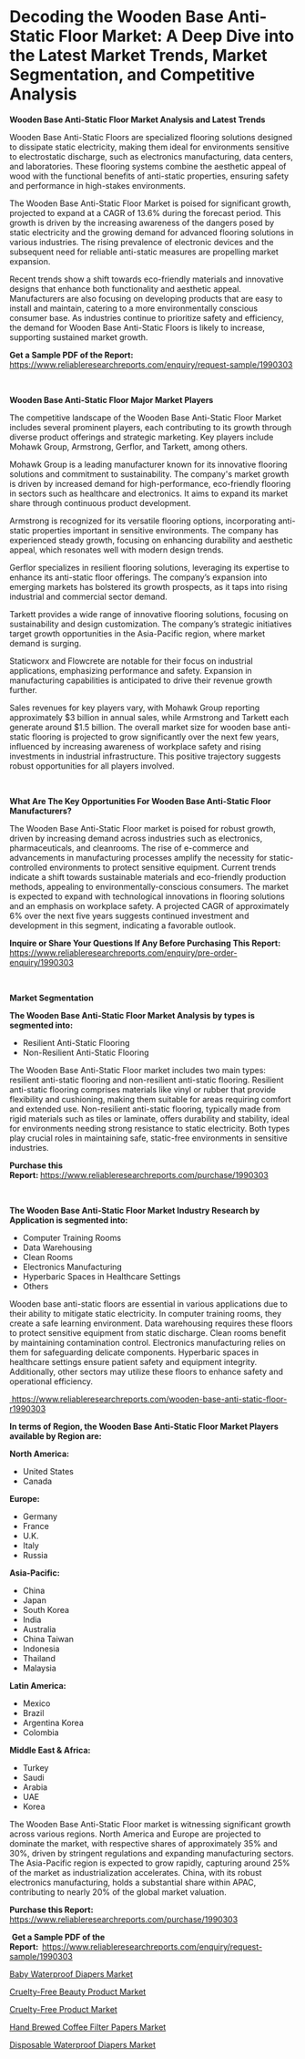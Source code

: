<p><h1>Decoding the Wooden Base Anti-Static Floor Market: A Deep Dive into the Latest Market Trends, Market Segmentation, and Competitive Analysis</h1></p><p><strong>Wooden Base Anti-Static Floor Market Analysis and Latest Trends</strong></p>
<p><p>Wooden Base Anti-Static Floors are specialized flooring solutions designed to dissipate static electricity, making them ideal for environments sensitive to electrostatic discharge, such as electronics manufacturing, data centers, and laboratories. These flooring systems combine the aesthetic appeal of wood with the functional benefits of anti-static properties, ensuring safety and performance in high-stakes environments.</p><p>The Wooden Base Anti-Static Floor Market is poised for significant growth, projected to expand at a CAGR of 13.6% during the forecast period. This growth is driven by the increasing awareness of the dangers posed by static electricity and the growing demand for advanced flooring solutions in various industries. The rising prevalence of electronic devices and the subsequent need for reliable anti-static measures are propelling market expansion. </p><p>Recent trends show a shift towards eco-friendly materials and innovative designs that enhance both functionality and aesthetic appeal. Manufacturers are also focusing on developing products that are easy to install and maintain, catering to a more environmentally conscious consumer base. As industries continue to prioritize safety and efficiency, the demand for Wooden Base Anti-Static Floors is likely to increase, supporting sustained market growth.</p></p>
<p><strong>Get a Sample PDF of the Report:&nbsp;</strong> <a href="https://www.reliableresearchreports.com/enquiry/request-sample/1990303?utm_campaign=10&utm_medium=2&utm_source=Github&utm_content=ia&utm_term=10022025&utm_id=wooden-base-anti-static-floor">https://www.reliableresearchreports.com/enquiry/request-sample/1990303</a></p>
<p>&nbsp;</p>
<p><strong>Wooden Base Anti-Static Floor Major Market Players</strong></p>
<p><p>The competitive landscape of the Wooden Base Anti-Static Floor Market includes several prominent players, each contributing to its growth through diverse product offerings and strategic marketing. Key players include Mohawk Group, Armstrong, Gerflor, and Tarkett, among others.</p><p>Mohawk Group is a leading manufacturer known for its innovative flooring solutions and commitment to sustainability. The company's market growth is driven by increased demand for high-performance, eco-friendly flooring in sectors such as healthcare and electronics. It aims to expand its market share through continuous product development.</p><p>Armstrong is recognized for its versatile flooring options, incorporating anti-static properties important in sensitive environments. The company has experienced steady growth, focusing on enhancing durability and aesthetic appeal, which resonates well with modern design trends.</p><p>Gerflor specializes in resilient flooring solutions, leveraging its expertise to enhance its anti-static floor offerings. The company’s expansion into emerging markets has bolstered its growth prospects, as it taps into rising industrial and commercial sector demand.</p><p>Tarkett provides a wide range of innovative flooring solutions, focusing on sustainability and design customization. The company’s strategic initiatives target growth opportunities in the Asia-Pacific region, where market demand is surging.</p><p>Staticworx and Flowcrete are notable for their focus on industrial applications, emphasizing performance and safety. Expansion in manufacturing capabilities is anticipated to drive their revenue growth further.</p><p>Sales revenues for key players vary, with Mohawk Group reporting approximately $3 billion in annual sales, while Armstrong and Tarkett each generate around $1.5 billion. The overall market size for wooden base anti-static flooring is projected to grow significantly over the next few years, influenced by increasing awareness of workplace safety and rising investments in industrial infrastructure. This positive trajectory suggests robust opportunities for all players involved.</p></p>
<p>&nbsp;</p>
<p><strong>What Are The Key Opportunities For Wooden Base Anti-Static Floor Manufacturers?</strong></p>
<p><p>The Wooden Base Anti-Static Floor market is poised for robust growth, driven by increasing demand across industries such as electronics, pharmaceuticals, and cleanrooms. The rise of e-commerce and advancements in manufacturing processes amplify the necessity for static-controlled environments to protect sensitive equipment. Current trends indicate a shift towards sustainable materials and eco-friendly production methods, appealing to environmentally-conscious consumers. The market is expected to expand with technological innovations in flooring solutions and an emphasis on workplace safety. A projected CAGR of approximately 6% over the next five years suggests continued investment and development in this segment, indicating a favorable outlook.</p></p>
<p><strong>Inquire or Share Your Questions If Any Before Purchasing This Report:</strong> <a href="https://www.reliableresearchreports.com/enquiry/pre-order-enquiry/1990303?utm_campaign=10&utm_medium=2&utm_source=Github&utm_content=ia&utm_term=10022025&utm_id=wooden-base-anti-static-floor">https://www.reliableresearchreports.com/enquiry/pre-order-enquiry/1990303</a></p>
<p>&nbsp;</p>
<p><strong>Market Segmentation</strong></p>
<p><strong>The Wooden Base Anti-Static Floor Market Analysis by types is segmented into:</strong></p>
<p><ul><li>Resilient Anti-Static Flooring</li><li>Non-Resilient Anti-Static Flooring</li></ul></p>
<p><p>The Wooden Base Anti-Static Floor market includes two main types: resilient anti-static flooring and non-resilient anti-static flooring. Resilient anti-static flooring comprises materials like vinyl or rubber that provide flexibility and cushioning, making them suitable for areas requiring comfort and extended use. Non-resilient anti-static flooring, typically made from rigid materials such as tiles or laminate, offers durability and stability, ideal for environments needing strong resistance to static electricity. Both types play crucial roles in maintaining safe, static-free environments in sensitive industries.</p></p>
<p><strong>Purchase this Report:&nbsp;</strong><a href="https://www.reliableresearchreports.com/purchase/1990303?utm_campaign=10&utm_medium=2&utm_source=Github&utm_content=ia&utm_term=10022025&utm_id=wooden-base-anti-static-floor">https://www.reliableresearchreports.com/purchase/1990303</a></p>
<p>&nbsp;</p>
<p><strong>The Wooden Base Anti-Static Floor Market Industry Research by Application is segmented into:</strong></p>
<p><ul><li>Computer Training Rooms</li><li>Data Warehousing</li><li>Clean Rooms</li><li>Electronics Manufacturing</li><li>Hyperbaric Spaces in Healthcare Settings</li><li>Others</li></ul></p>
<p><p>Wooden base anti-static floors are essential in various applications due to their ability to mitigate static electricity. In computer training rooms, they create a safe learning environment. Data warehousing requires these floors to protect sensitive equipment from static discharge. Clean rooms benefit by maintaining contamination control. Electronics manufacturing relies on them for safeguarding delicate components. Hyperbaric spaces in healthcare settings ensure patient safety and equipment integrity. Additionally, other sectors may utilize these floors to enhance safety and operational efficiency.</p></p>
<p><a href="https://www.reliableresearchreports.com/wooden-base-anti-static-floor-r1990303?utm_campaign=10&utm_medium=2&utm_source=Github&utm_content=ia&utm_term=10022025&utm_id=wooden-base-anti-static-floor">&nbsp;https://www.reliableresearchreports.com/wooden-base-anti-static-floor-r1990303</a></p>
<p><strong>In terms of Region, the Wooden Base Anti-Static Floor Market Players available by Region are:</strong></p>
<p>
    <p> <strong> North America: </strong>
        <ul>
            <li>United States</li>
            <li>Canada</li>
        </ul>
        </p> 
    <p> <strong> Europe: </strong>
        <ul>
            <li>Germany</li>
            <li>France</li>
            <li>U.K.</li>
            <li>Italy</li>
            <li>Russia</li>
        </ul>
        </p> 
    <p> <strong> Asia-Pacific: </strong>
        <ul>
            <li>China</li>
            <li>Japan</li>
            <li>South Korea</li>
            <li>India</li>
            <li>Australia</li>
            <li>China Taiwan</li>
            <li>Indonesia</li>
            <li>Thailand</li>
            <li>Malaysia</li>
        </ul>
        </p> 
    <p> <strong> Latin America: </strong>
        <ul>
            <li>Mexico</li>
            <li>Brazil</li>
            <li>Argentina Korea</li>
            <li>Colombia</li>
        </ul>
        </p> 
    <p> <strong> Middle East & Africa: </strong>
        <ul>
            <li>Turkey</li>
            <li>Saudi</li>
            <li>Arabia</li>
            <li>UAE</li>
            <li>Korea</li>
        </ul>
    </p>
    </p>
<p><p>The Wooden Base Anti-Static Floor market is witnessing significant growth across various regions. North America and Europe are projected to dominate the market, with respective shares of approximately 35% and 30%, driven by stringent regulations and expanding manufacturing sectors. The Asia-Pacific region is expected to grow rapidly, capturing around 25% of the market as industrialization accelerates. China, with its robust electronics manufacturing, holds a substantial share within APAC, contributing to nearly 20% of the global market valuation.</p></p>
<p><strong>Purchase this Report: </strong><a href="https://www.reliableresearchreports.com/purchase/1990303?utm_campaign=10&utm_medium=2&utm_source=Github&utm_content=ia&utm_term=10022025&utm_id=wooden-base-anti-static-floor">https://www.reliableresearchreports.com/purchase/1990303</a></p>
<p>&nbsp;<strong>Get a Sample PDF of the Report:&nbsp;&nbsp;</strong><a href="https://www.reliableresearchreports.com/enquiry/request-sample/1990303?utm_campaign=10&utm_medium=2&utm_source=Github&utm_content=ia&utm_term=10022025&utm_id=wooden-base-anti-static-floor">https://www.reliableresearchreports.com/enquiry/request-sample/1990303</a></p>
<p><strong></strong></p>
<p><p><a href="https://github.com/buqjavesora/Market-Research-Report-List-1/blob/main/baby-waterproof-diapers-market.md?utm_campaign=10&utm_medium=2&utm_source=Github&utm_content=ia&utm_term=10022025&utm_id=wooden-base-anti-static-floor">Baby Waterproof Diapers Market</a></p><p><a href="https://github.com/organophelia8282/Market-Research-Report-List-1/blob/main/cruelty-free-beauty-product-market.md?utm_campaign=10&utm_medium=2&utm_source=Github&utm_content=ia&utm_term=10022025&utm_id=wooden-base-anti-static-floor">Cruelty-Free Beauty Product Market</a></p><p><a href="https://github.com/savannabyun726/Market-Research-Report-List-1/blob/main/cruelty-free-product-market.md?utm_campaign=10&utm_medium=2&utm_source=Github&utm_content=ia&utm_term=10022025&utm_id=wooden-base-anti-static-floor">Cruelty-Free Product Market</a></p><p><a href="https://github.com/iwciasylvya/Market-Research-Report-List-1/blob/main/hand-brewed-coffee-filter-papers-market.md?utm_campaign=10&utm_medium=2&utm_source=Github&utm_content=ia&utm_term=10022025&utm_id=wooden-base-anti-static-floor">Hand Brewed Coffee Filter Papers Market</a></p><p><a href="https://github.com/vilolakoreni/Market-Research-Report-List-1/blob/main/disposable-waterproof-diapers-market.md?utm_campaign=10&utm_medium=2&utm_source=Github&utm_content=ia&utm_term=10022025&utm_id=wooden-base-anti-static-floor">Disposable Waterproof Diapers Market</a></p></p>